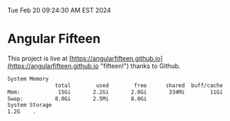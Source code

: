 Tue Feb 20 09:24:30 AM EST 2024

# Angular Fifteen


This project is live at [https://angularfifteen.github.io](https://angularfifteen.github.io "fifteen!") thanks to Github.

```bash
System Memory
               total        used        free      shared  buff/cache   available
Mem:            15Gi       2.2Gi       2.0Gi       334Mi        11Gi        13Gi
Swap:          8.0Gi       2.5Mi       8.0Gi
System Storage
1.2G	.
```
```bash
